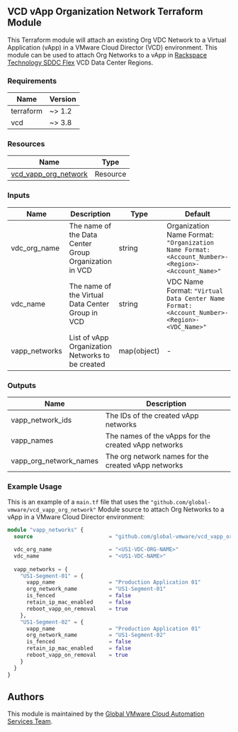 ## VCD vApp Organization Network Terraform Module

This Terraform module will attach an existing Org VDC Network to a Virtual Application (vApp) in a VMware Cloud Director (VCD) environment. This module can be used to attach Org Networks to a vApp in [Rackspace Technology SDDC Flex](https://www.rackspace.com/cloud/private/software-defined-data-center-flex) VCD Data Center Regions.

### Requirements

| Name      | Version |
|-----------|---------|
| terraform | ~> 1.2  |
| vcd       | ~> 3.8 |

### Resources

| Name                                                         | Type         |
|--------------------------------------------------------------|--------------|
| [vcd_vapp_org_network](https://registry.terraform.io/providers/vmware/vcd/latest/docs/resources/vapp_org_network) | Resource |

### Inputs

| Name | Description | Type | Default | Required |
|------|-------------|------|---------|----------|
| vdc_org_name | The name of the Data Center Group Organization in VCD | string | Organization Name Format: `"Organization Name Format: <Account_Number>-<Region>-<Account_Name>"` | yes |
| vdc_name | The name of the Virtual Data Center Group in VCD | string | VDC Name Format: `"Virtual Data Center Name Format: <Account_Number>-<Region>-<VDC_Name>"` | yes |
| vapp_networks | List of vApp Organization Networks to be created | map(object) | - | yes |

### Outputs

| Name                      | Description                                   |
|---------------------------|-----------------------------------------------|
| vapp_network_ids          | The IDs of the created vApp networks          |
| vapp_names                | The names of the vApps for the created vApp networks |
| vapp_org_network_names    | The org network names for the created vApp networks |

### Example Usage

This is an example of a `main.tf` file that uses the `"github.com/global-vmware/vcd_vapp_org_network"` Module source to attach Org Networks to a vApp in a VMware Cloud Director environment:

```terraform
module "vapp_networks" {
  source                        = "github.com/global-vmware/vcd_vapp_org_network.git?ref=v1.0.1"

  vdc_org_name                  = "<US1-VDC-ORG-NAME>"
  vdc_name                      = "<US1-VDC-NAME>"
  
  vapp_networks = {
    "US1-Segment-01" = {
      vapp_name                 = "Production Application 01"
      org_network_name          = "US1-Segment-01"
      is_fenced                 = false
      retain_ip_mac_enabled     = false
      reboot_vapp_on_removal    = true
    },
    "US1-Segment-02" = {
      vapp_name                 = "Production Application 01"
      org_network_name          = "US1-Segment-02"
      is_fenced                 = false
      retain_ip_mac_enabled     = false
      reboot_vapp_on_removal    = true
    }
  }
}
```

## Authors

This module is maintained by the [Global VMware Cloud Automation Services Team](https://github.com/global-vmware).
